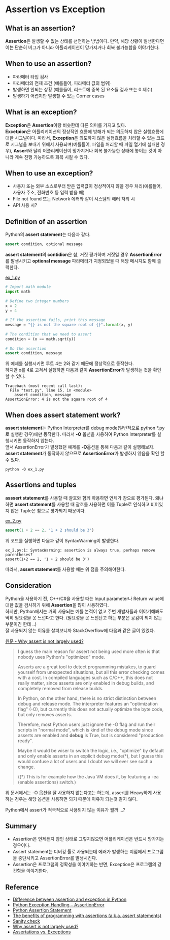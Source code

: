# Assertion vs Exception

## What is an assertion?

**Assertion**은 발생할 수 없는 상태를 선언하는 방법이다. 만약, 해당 상황이 발생한다면 이는 단순히 버그가 아니라 어플리케이션이 망가지거나 회복 불가능함을 이야기한다.  

## When to use an assertion?

* 파라메터 타입 검사
* 파라메터의 전제 조건 (예를들어, 파라메터 값의 범위)
* 발생하면 안되는 상황 (예를들어, 리스트에 중복 된 요소들 검사 또는 0 제수)
* 발생하기 어렵지만 발생할 수 있는 Corner cases

## What is an exception?

**Exception**은 **Assertion**이랑 비슷한데 다른 의미를 가지고 있다.  
**Excetpion**은 어플리케이션의 정상적인 흐름에 방해가 되는 의도하지 않은 실행흐름에 대한 시그널이다. 따라서, **Exception**은 의도하지 않은 실행흐름을 처리할 수 있는 코드로 시그널을 보내기 위해서 사용되며(예를들어, 파일을 처리할 때 파일 열기에 실패한 경우), **Assert**와 달리 어플리케이션이 망가지거나 회복 불가능한 상태에 놓이는 것이 아니라 계속 진행 가능하도록 회복 시킬 수 있다. 

## When to use an exception?

* 사용자 또는 외부 소스로부터 받은 입력값이 정상적이지 않을 경우 처리(예를들어, 사용자 주소, 전화번호 등 입력 받을 때)
* File not found 또는 Network 에러와 같이 시스템의 에러 처리 시
* API 사용 시?

## Definition of an assertion

Python의 **assert statement**는 다음과 같다. 

```python
assert condition, optional message
```

**assert statement**의 **contidion**은 참, 거짓 평가하며 거짓일 경우 **AssertionError**를 발생시키고 **optional message** 파라메터가 지정되었을 때 해당 메시지도 함께 출력한다.  

[ex_1.py](./ex_1.py)
```python
# Import math module  
import math  
  
# Define two integer numbers  
x = 2  
y = 4  
  
# If the assertion fails, print this message  
message = "{} is not the square root of {}".format(x, y)  
  
# The condition that we need to assert  
condition = (x == math.sqrt(y))  
  
# Do the assertion  
assert condition, message  
```

위 예제를 실행시키면 루트 4는 2와 같기 때문에 정상적으로 동작한다.  
하지만 x를 4로 고쳐서 실행하면 다음과 같이 **AssertionError**가 발생하는 것을 확인 할 수 있다. 

```
Traceback (most recent call last):
  File "test.py", line 15, in <module>
    assert condition, message  
AssertionError: 4 is not the square root of 4
```

## When does assert statement work?

**assert statement**는 Python Interpreter를 debug mode(일반적으로 python *.py로 실행한 경우)에만 동작한다. 따라서 **-O** 옵션을 사용하여 Python Interpreter를 실행시키면 동작하지 않는다.  
앞서 AssertionError가 발생했던 예제를 **-O**옵션을 통해 다음과 같이 실행해보자. **assert statement**가 동작하지 않으므로 **AssertionError**가 발생하지 않음을 확인 할 수 있다.   

```
python -O ex_1.py
```

## Assertions and tuples

**asssert statement**를 사용할 때 괄호와 함께 하용하면 언제가 참으로 평가된다. 왜냐하면 **assert statement**를 사용할 때 괄호를 사용하면 이를 Tuple로 인식하고 비어있지 않은 Tuple은 참으로 평가되기 때문이다.  

[ex_2.py](./ex_2.py)
```python
assert(1 + 2 == 2, '1 + 2 should be 3')
```

위 코드를 실행하면 다음과 같이 SyntaxWarning이 발생한다.  

```
ex_2.py:1: SyntaxWarning: assertion is always true, perhaps remove parentheses?
assert(1+2 == 2, '1 + 2 should be 3')
```

따라서, **assert statement**를 사용할 때는 위 점을 주의해야한다. 

## Consideration

Python을 사용하기 전, C++/C#을 사용할 때는 Input parameter나 Return value에 대한 값을 검사하기 위해 **Assertion**을 많이 사용하였다.  
하지만, Python에서는 거의 사용되는 예를 본적이 없고 주변 개발자들과 이야기해봐도 딱히 필요성을 못 느낀다고 한다. (필요성을 못 느낀단고 하는 부분은 공감이 되지 않는 부분이긴 한데 ..)  
잘 사용되지 않는 이유를 살펴보니까 StackOverflow에 다음과 같은 글이 있었다.  

[원문 - Why assert is not largely used?](https://stackoverflow.com/questions/9097706/why-assert-is-not-largely-used)
>I guess the main reason for assert not being used more often is that nobody uses Python's "optimized" mode.
>
>Asserts are a great tool to detect programming mistakes, to guard yourself from unexpected situations, but all this error checking comes with a cost. In compiled languages such as C/C++, this does not really matter, since asserts are only enabled in debug builds, and completely removed from release builds.
>
>In Python, on the other hand, there is no strict distinction between debug and release mode. The interpreter features an "optimization flag" (-O), but currently this does not actually optimize the byte code, but only removes asserts.
>
>Therefore, most Python users just ignore the -O flag and run their scripts in "normal mode", which is kind of the debug mode since asserts are enabled and __debug__ is True, but is considered "production ready".
>
>Maybe it would be wiser to switch the logic, i.e., "optimize" by default and only enable asserts in an explicit debug mode(*), but I guess this would confuse a lot of users and I doubt we will ever see such a change.
>
>((*) This is for example how the Java VM does it, by featuring a -ea (enable assertions) switch.)

위 문서에서는 -O 옵션을 잘 사용하지 않는다고는 하는데, assert를 Heavy하게 사용하는 경우는 해당 옵션을 사용하면 되기 때문에 이유가 되는것 같지 않다. 

Python에서 assert가 적극적으로 사용되지 않는 이유가 뭘까 ...?


## Summary

* Assertion은 언제든지 참인 상태로 그렇지않으면 어플리케이션은 반드시 망가지는 경우이다. 
* Assert statement는 디버깅 툴로 사용되는데 에러가 발생하는 지점에서 프로그램을 중단시키고 AssertionError를 발생시킨다. 
* Assertion은 프로그램의 정확성을 이야기하는 반면, Exception은 프로그램의 강건함을 이야기한다. 

## Reference

* [Difference between assertion and exception in Python](http://www.8bitavenue.com/2018/02/difference-between-assertion-and-exception-in-python/)
* [Python Exception Handling – AssertionError](https://airbrake.io/blog/python-exception-handling/python-assertionerror)
* [Python Assertion Statement](https://www.programiz.com/python-programming/assert-statement)
* [The benefits of programming with assertions (a.k.a. assert statements)](http://pgbovine.net/programming-with-asserts.htm)
* [Sanity check](https://en.wikipedia.org/wiki/Sanity_check)
* [Why assert is not largely used?](https://stackoverflow.com/questions/9097706/why-assert-is-not-largely-used)
* [Assertations vs. Exceptions](http://www.drdobbs.com/jvm/assertations-vs-exceptions/228701655)